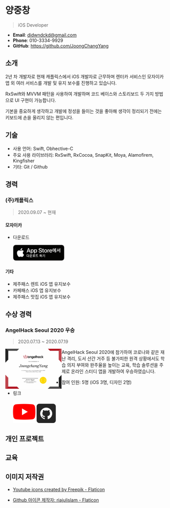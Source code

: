 # 양중창

> iOS Developer

- **Email**: didwndckd@gmail.com
- **Phone**: 010-3334-9929
- **GitHub**: https://github.com/JoongChangYang

## 소개

2년 차 개발자로 현재 캐플릭스에서 iOS 개발자로 근무하며 렌터카 서비스인 모자이카 앱 외 여러 서비스를 개발 및 유지 보수를 진행하고 있습니다.

RxSwift와 MVVM 패턴을 사용하여 개발하며 코드 베이스와 스토리보드 두 가지 방법으로 UI 구현이 가능합니다.

기본을 중요하게 생각하고 개발에 정성을 들이는 것을 좋아해 생각이 정리되기 전에는 키보드에 손을 올리지 않는 편입니다.

## 기술

- 사용 언어: Swift, Obhective-C
- 주요 사용 라이브러리: RxSwift, RxCocoa, SnapKit, Moya, Alamofirem, Kingfisher
- 기타: Git / Github

## 경력

### (주)캐플릭스

> 2020.09.07 ~ 현재

#### 모자이카

- 다운로드
  
  [<img src="Assets/icon_app_store_download.png" style=" height: 50px;"/>](https://apps.apple.com/kr/app/%EB%AA%A8%EC%9E%90%EC%9D%B4%EC%B9%B4-%EB%8B%A8%EA%B8%B0%EB%A0%8C%ED%8A%B8%EC%B9%B4-%EC%9E%A5%EA%B8%B0%EB%A0%8C%ED%84%B0%EC%B9%B4-%EC%9E%90%EB%8F%99%EC%B0%A8-%EA%B5%AC%EB%8F%85/id1529825302)

#### 기타

- 제주패스 렌트 iOS 앱 유지보수
- 카페패스 iOS 앱 유지보수
- 제주패스 맛집 iOS 앱 유지보수

## 수상 경력

### AngelHack Seoul 2020 우승

> 2020.07.13 ~ 2020.07.19

<img src="Assets/Angelhack2020.jpeg" style="float: left; width:35%;"/>

AngelHack Seoul 2020에 참가하여 코로나와 같은 재난 격리, 도서 산간 거주 등 불가피한 원격 상황에서도 학습 의지 부여와 완주율을 높이는 교육, 학습 솔루션을 주제로 온라인 스터디 앱을 개발하여 우승하였습니다.

- 참여 인원: 5명 (iOS 3명, 디자인 2명)

- 링크

  [<img src="Assets/icon_youtube.png" width=70px/>](https://www.youtube.com/watch?v=XIDqwjuPcsk)		[<img src="Assets/icon_github.png" width=60px/>](https://github.com/JoongChangYang/AngelHack2020)


## 개인 프로젝트

## 교육

## 이미지 저작권

- <a href="https://www.flaticon.com/free-icons/youtube" title="youtube icons">Youtube icons created by Freepik - Flaticon</a>

- <a href="https://www.flaticon.com/kr/free-icons/github" title="github 아이콘">Github 아이콘  제작자: riajulislam - Flaticon</a>

